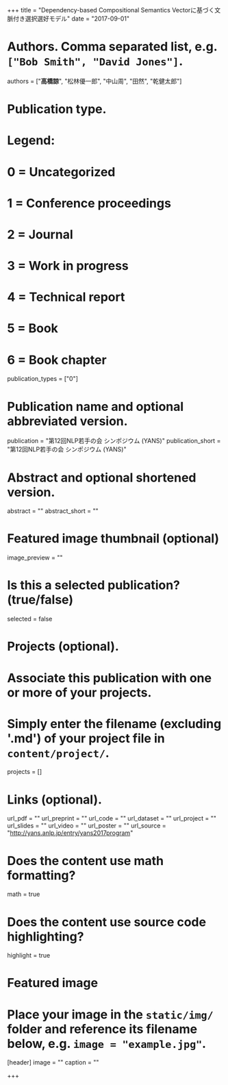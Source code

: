 +++
title = "Dependency-based Compositional Semantics Vectorに基づく文脈付き選択選好モデル"
date = "2017-09-01"

# Authors. Comma separated list, e.g. `["Bob Smith", "David Jones"]`.
authors = ["**高橋諒**", "松林優一郎", "中山周", "田然", "乾健太郎"]

# Publication type.
# Legend:
# 0 = Uncategorized
# 1 = Conference proceedings
# 2 = Journal
# 3 = Work in progress
# 4 = Technical report
# 5 = Book
# 6 = Book chapter
publication_types = ["0"]

# Publication name and optional abbreviated version.
publication = "第12回NLP若手の会 シンポジウム (YANS)"
publication_short = "第12回NLP若手の会 シンポジウム (YANS)"

# Abstract and optional shortened version.
abstract = ""
abstract_short = ""

# Featured image thumbnail (optional)
image_preview = ""

# Is this a selected publication? (true/false)
selected = false

# Projects (optional).
#   Associate this publication with one or more of your projects.
#   Simply enter the filename (excluding '.md') of your project file in `content/project/`.
projects = []

# Links (optional).
url_pdf = ""
url_preprint = ""
url_code = ""
url_dataset = ""
url_project = ""
url_slides = ""
url_video = ""
url_poster = ""
url_source = "http://yans.anlp.jp/entry/yans2017program"

# Does the content use math formatting?
math = true

# Does the content use source code highlighting?
highlight = true

# Featured image
# Place your image in the `static/img/` folder and reference its filename below, e.g. `image = "example.jpg"`.
[header]
image = ""
caption = ""

+++
